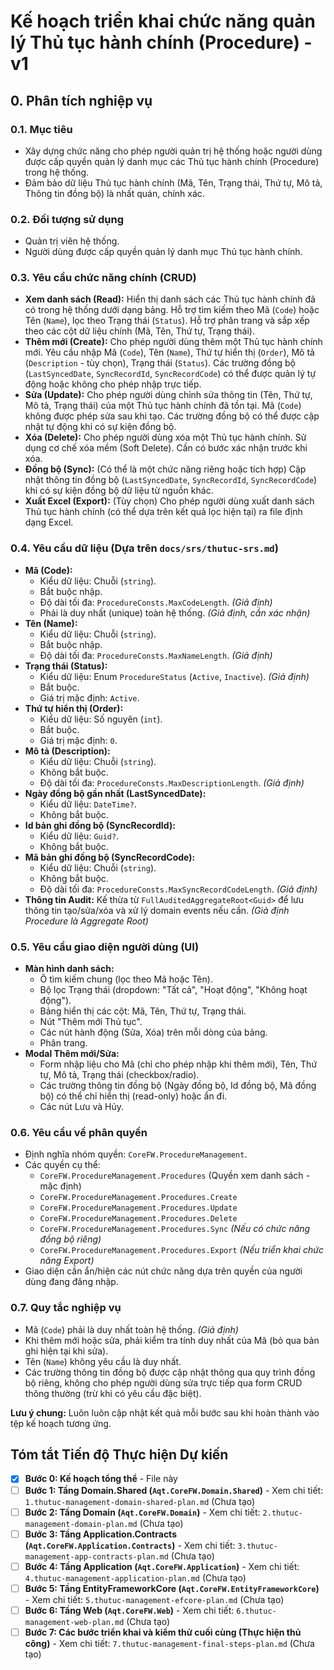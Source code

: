 # Kế hoạch triển khai chức năng quản lý Thủ tục hành chính (Procedure) - v1

## 0. Phân tích nghiệp vụ

### 0.1. Mục tiêu
- Xây dựng chức năng cho phép người quản trị hệ thống hoặc người dùng được cấp quyền quản lý danh mục các Thủ tục hành chính (Procedure) trong hệ thống.
- Đảm bảo dữ liệu Thủ tục hành chính (Mã, Tên, Trạng thái, Thứ tự, Mô tả, Thông tin đồng bộ) là nhất quán, chính xác.

### 0.2. Đối tượng sử dụng
- Quản trị viên hệ thống.
- Người dùng được cấp quyền quản lý danh mục Thủ tục hành chính.

### 0.3. Yêu cầu chức năng chính (CRUD)
- **Xem danh sách (Read):** Hiển thị danh sách các Thủ tục hành chính đã có trong hệ thống dưới dạng bảng. Hỗ trợ tìm kiếm theo Mã (`Code`) hoặc Tên (`Name`), lọc theo Trạng thái (`Status`). Hỗ trợ phân trang và sắp xếp theo các cột dữ liệu chính (Mã, Tên, Thứ tự, Trạng thái).
- **Thêm mới (Create):** Cho phép người dùng thêm một Thủ tục hành chính mới. Yêu cầu nhập Mã (`Code`), Tên (`Name`), Thứ tự hiển thị (`Order`), Mô tả (`Description` - tùy chọn), Trạng thái (`Status`). Các trường đồng bộ (`LastSyncedDate`, `SyncRecordId`, `SyncRecordCode`) có thể được quản lý tự động hoặc không cho phép nhập trực tiếp.
- **Sửa (Update):** Cho phép người dùng chỉnh sửa thông tin (Tên, Thứ tự, Mô tả, Trạng thái) của một Thủ tục hành chính đã tồn tại. Mã (`Code`) không được phép sửa sau khi tạo. Các trường đồng bộ có thể được cập nhật tự động khi có sự kiện đồng bộ.
- **Xóa (Delete):** Cho phép người dùng xóa một Thủ tục hành chính. Sử dụng cơ chế xóa mềm (Soft Delete). Cần có bước xác nhận trước khi xóa.
- **Đồng bộ (Sync):** (Có thể là một chức năng riêng hoặc tích hợp) Cập nhật thông tin đồng bộ (`LastSyncedDate`, `SyncRecordId`, `SyncRecordCode`) khi có sự kiện đồng bộ dữ liệu từ nguồn khác.
- **Xuất Excel (Export):** (Tùy chọn) Cho phép người dùng xuất danh sách Thủ tục hành chính (có thể dựa trên kết quả lọc hiện tại) ra file định dạng Excel.

### 0.4. Yêu cầu dữ liệu (Dựa trên `docs/srs/thutuc-srs.md`)
- **Mã (Code):**
    - Kiểu dữ liệu: Chuỗi (`string`).
    - Bắt buộc nhập.
    - Độ dài tối đa: `ProcedureConsts.MaxCodeLength`. *(Giả định)*
    - Phải là duy nhất (unique) toàn hệ thống. *(Giả định, cần xác nhận)*
- **Tên (Name):**
    - Kiểu dữ liệu: Chuỗi (`string`).
    - Bắt buộc nhập.
    - Độ dài tối đa: `ProcedureConsts.MaxNameLength`. *(Giả định)*
- **Trạng thái (Status):**
    - Kiểu dữ liệu: Enum `ProcedureStatus` (`Active`, `Inactive`). *(Giả định)*
    - Bắt buộc.
    - Giá trị mặc định: `Active`.
- **Thứ tự hiển thị (Order):**
    - Kiểu dữ liệu: Số nguyên (`int`).
    - Bắt buộc.
    - Giá trị mặc định: `0`.
- **Mô tả (Description):**
    - Kiểu dữ liệu: Chuỗi (`string`).
    - Không bắt buộc.
    - Độ dài tối đa: `ProcedureConsts.MaxDescriptionLength`. *(Giả định)*
- **Ngày đồng bộ gần nhất (LastSyncedDate):**
    - Kiểu dữ liệu: `DateTime?`.
    - Không bắt buộc.
- **Id bản ghi đồng bộ (SyncRecordId):**
    - Kiểu dữ liệu: `Guid?`.
    - Không bắt buộc.
- **Mã bản ghi đồng bộ (SyncRecordCode):**
    - Kiểu dữ liệu: Chuỗi (`string`).
    - Không bắt buộc.
    - Độ dài tối đa: `ProcedureConsts.MaxSyncRecordCodeLength`. *(Giả định)*
- **Thông tin Audit:** Kế thừa từ `FullAuditedAggregateRoot<Guid>` để lưu thông tin tạo/sửa/xóa và xử lý domain events nếu cần. *(Giả định Procedure là Aggregate Root)*

### 0.5. Yêu cầu giao diện người dùng (UI)
- **Màn hình danh sách:**
    - Ô tìm kiếm chung (lọc theo Mã hoặc Tên).
    - Bộ lọc Trạng thái (dropdown: "Tất cả", "Hoạt động", "Không hoạt động").
    - Bảng hiển thị các cột: Mã, Tên, Thứ tự, Trạng thái.
    - Nút "Thêm mới Thủ tục".
    - Các nút hành động (Sửa, Xóa) trên mỗi dòng của bảng.
    - Phân trang.
- **Modal Thêm mới/Sửa:**
    - Form nhập liệu cho Mã (chỉ cho phép nhập khi thêm mới), Tên, Thứ tự, Mô tả, Trạng thái (checkbox/radio).
    - Các trường thông tin đồng bộ (Ngày đồng bộ, Id đồng bộ, Mã đồng bộ) có thể chỉ hiển thị (read-only) hoặc ẩn đi.
    - Các nút Lưu và Hủy.

### 0.6. Yêu cầu về phân quyền
- Định nghĩa nhóm quyền: `CoreFW.ProcedureManagement`.
- Các quyền cụ thể:
    - `CoreFW.ProcedureManagement.Procedures` (Quyền xem danh sách - mặc định)
    - `CoreFW.ProcedureManagement.Procedures.Create`
    - `CoreFW.ProcedureManagement.Procedures.Update`
    - `CoreFW.ProcedureManagement.Procedures.Delete`
    - `CoreFW.ProcedureManagement.Procedures.Sync` *(Nếu có chức năng đồng bộ riêng)*
    - `CoreFW.ProcedureManagement.Procedures.Export` *(Nếu triển khai chức năng Export)*
- Giao diện cần ẩn/hiện các nút chức năng dựa trên quyền của người dùng đang đăng nhập.

### 0.7. Quy tắc nghiệp vụ
- Mã (`Code`) phải là duy nhất toàn hệ thống. *(Giả định)*
- Khi thêm mới hoặc sửa, phải kiểm tra tính duy nhất của Mã (bỏ qua bản ghi hiện tại khi sửa).
- Tên (`Name`) không yêu cầu là duy nhất.
- Các trường thông tin đồng bộ được cập nhật thông qua quy trình đồng bộ riêng, không cho phép người dùng sửa trực tiếp qua form CRUD thông thường (trừ khi có yêu cầu đặc biệt).

**Lưu ý chung:** Luôn luôn cập nhật kết quả mỗi bước sau khi hoàn thành vào tệp kế hoạch tương ứng.

## Tóm tắt Tiến độ Thực hiện Dự kiến

- [x] **Bước 0: Kế hoạch tổng thể** - File này
- [ ] **Bước 1: Tầng Domain.Shared (`Aqt.CoreFW.Domain.Shared`)** - Xem chi tiết: `1.thutuc-management-domain-shared-plan.md` (Chưa tạo)
- [ ] **Bước 2: Tầng Domain (`Aqt.CoreFW.Domain`)** - Xem chi tiết: `2.thutuc-management-domain-plan.md` (Chưa tạo)
- [ ] **Bước 3: Tầng Application.Contracts (`Aqt.CoreFW.Application.Contracts`)** - Xem chi tiết: `3.thutuc-management-app-contracts-plan.md` (Chưa tạo)
- [ ] **Bước 4: Tầng Application (`Aqt.CoreFW.Application`)** - Xem chi tiết: `4.thutuc-management-application-plan.md` (Chưa tạo)
- [ ] **Bước 5: Tầng EntityFrameworkCore (`Aqt.CoreFW.EntityFrameworkCore`)** - Xem chi tiết: `5.thutuc-management-efcore-plan.md` (Chưa tạo)
- [ ] **Bước 6: Tầng Web (`Aqt.CoreFW.Web`)** - Xem chi tiết: `6.thutuc-management-web-plan.md` (Chưa tạo)
- [ ] **Bước 7: Các bước triển khai và kiểm thử cuối cùng (Thực hiện thủ công)** - Xem chi tiết: `7.thutuc-management-final-steps-plan.md` (Chưa tạo) 